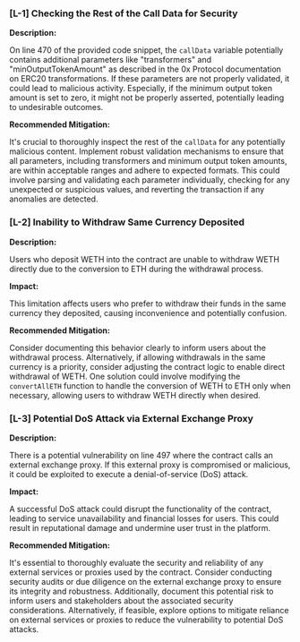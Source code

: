 ### [L-1] Checking the Rest of the Call Data for Security

**Description:** 

On line 470 of the provided code snippet, the `callData` variable potentially contains additional parameters like "transformers" and "minOutputTokenAmount" as described in the 0x Protocol documentation on ERC20 transformations. If these parameters are not properly validated, it could lead to malicious activity. Especially, if the minimum output token amount is set to zero, it might not be properly asserted, potentially leading to undesirable outcomes.

**Recommended Mitigation:** 

It's crucial to thoroughly inspect the rest of the `callData` for any potentially malicious content. Implement robust validation mechanisms to ensure that all parameters, including transformers and minimum output token amounts, are within acceptable ranges and adhere to expected formats. This could involve parsing and validating each parameter individually, checking for any unexpected or suspicious values, and reverting the transaction if any anomalies are detected.

### [L-2] Inability to Withdraw Same Currency Deposited

**Description:** 

Users who deposit WETH into the contract are unable to withdraw WETH directly due to the conversion to ETH during the withdrawal process.

**Impact:** 

This limitation affects users who prefer to withdraw their funds in the same currency they deposited, causing inconvenience and potentially confusion.

**Recommended Mitigation:** 

Consider documenting this behavior clearly to inform users about the withdrawal process. Alternatively, if allowing withdrawals in the same currency is a priority, consider adjusting the contract logic to enable direct withdrawal of WETH. One solution could involve modifying the `convertAllETH` function to handle the conversion of WETH to ETH only when necessary, allowing users to withdraw WETH directly when desired.

### [L-3] Potential DoS Attack via External Exchange Proxy

**Description:** 

There is a potential vulnerability on line 497 where the contract calls an external exchange proxy. If this external proxy is compromised or malicious, it could be exploited to execute a denial-of-service (DoS) attack.

**Impact:** 

A successful DoS attack could disrupt the functionality of the contract, leading to service unavailability and financial losses for users. This could result in reputational damage and undermine user trust in the platform.

**Recommended Mitigation:** 

It's essential to thoroughly evaluate the security and reliability of any external services or proxies used by the contract. Consider conducting security audits or due diligence on the external exchange proxy to ensure its integrity and robustness. Additionally, document this potential risk to inform users and stakeholders about the associated security considerations. Alternatively, if feasible, explore options to mitigate reliance on external services or proxies to reduce the vulnerability to potential DoS attacks.